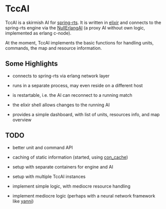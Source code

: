 TccAI
=====

TccAI is a skirmish AI for [spring-rts](https://springrts.com).
It is written in [elixir](https://elixir-lang.org) and connects to
the spring-rts engine via the [NullErlangAI](https://github.com/arnehilmann/NullErlangAI)
(a proxy AI without own logic, implemented as erlang c-node).

At the moment, TccAI implements the basic functions for handling units, commands,
the map and resource information.

Some Highlights
---------------

* connects to spring-rts via erlang network layer

* runs in a separate process, may even reside on a different host

* is restartable, i.e. the AI can reconnect to a running match

* the elixir shell allows changes to the running AI

* provides a simple dashboard, with list of units, resources info, and map overview

TODO
----

* better unit and command API

* caching of static information (started, using [con_cache](https://hexdocs.pm/con_cache/ConCache.html))

* setup with separate containers for engine and AI

* setup with multiple TccAI instances

* implement simple logic, with mediocre resource handling

* implement mediocre logic (perhaps with a neural network framework like [yanni](https://bitbucket.org/nato/yanni))

